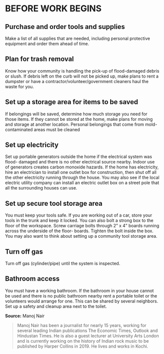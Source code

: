 # BEFORE WORK BEGINS

## **Purchase and order tools and supplies**

Make a list of all supplies that are needed, including personal protective equipment and order them ahead of time.

## Plan for trash removal

Know how your community is handling the pick-up of flood-damaged debris or slush. If debris left on the curb will not be picked up, make plans to rent a dumpster or have a contractor/volunteer/government cleaners haul the waste for you.

## Set up a storage area for items to be saved

If belongings will be saved, determine how much storage you need for those items. If they cannot be stored at the home, make plans for moving and storage at another location. Personal belongings that come from mold-contaminated areas must be cleaned

## Set up electricity

Set up portable generators outside the home if the electrical system was flood- damaged and there is no other electrical source nearby. Indoor use of generators creates carbon monoxide hazards. If the home has electricity, hire an electrician to install one outlet box for construction, then shut off all the other electricity running through the house. You may also see if the local electric utility company can install an electric outlet box on a street pole that all the surrounding houses can use.

## Set up secure tool storage area

You must keep your tools safe. If you are working out of a car, store your tools in the trunk and keep it locked. You can also bolt a strong box to the floor of the workspace. Screw carriage bolts through 2” x 4” boards running across the underside of the floor- boards. Tighten the bolt inside the box. You may also want to think about setting up a community tool storage area.

## Turn off gas

Turn off gas \(cylinder/pipe\) until the system is inspected.

## Bathroom access

You must have a working bathroom. If the bathroom in your house cannot be used and there is no public bathroom nearby rent a portable toilet or the volunteers would arrange for one. This can be shared by several neighbors. Set up a safety and cleanup area next to the toilet.

**Source:** Manoj Nair

> Manoj Nair has been a journalist for nearly 15 years, working for several leading Indian publications The Economic Times, Outlook and Hindustan Times. He is also a guest lecturer at University Arts London and is currently working on the history of Indian rock music to be published by Harper Collins in 2019. He lives and works in Kochi.

